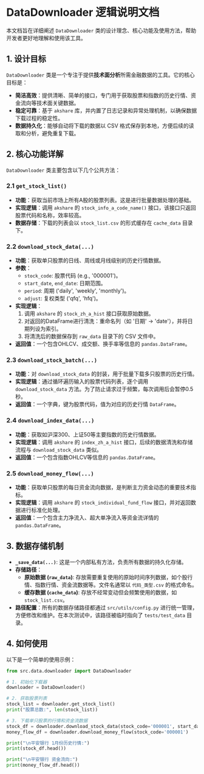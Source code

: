 # DataDownloader 逻辑说明文档

本文档旨在详细阐述 `DataDownloader` 类的设计理念、核心功能及使用方法，帮助开发者更好地理解和使用该工具。

## 1. 设计目标

`DataDownloader` 类是一个专注于提供**技术面分析**所需金融数据的工具。它的核心目标是：
- **简洁高效**：提供清晰、简单的接口，专门用于获取股票和指数的历史行情、资金流向等技术面关键数据。
- **稳定可靠**：基于 `akshare` 库，并内置了日志记录和异常处理机制，以确保数据下载过程的稳定性。
- **数据持久化**：能够自动将下载的数据以 CSV 格式保存到本地，方便后续的读取和分析，避免重复下载。

## 2. 核心功能详解

`DataDownloader` 类主要包含以下几个公共方法：

### 2.1 `get_stock_list()`
- **功能**：获取当前市场上所有A股的股票列表。这是进行批量数据处理的基础。
- **实现逻辑**：调用 `akshare` 的 `stock_info_a_code_name()` 接口，该接口只返回股票代码和名称，效率较高。
- **数据存储**：下载的列表会以 `stock_list.csv` 的形式缓存在 `cache_data` 目录下。

### 2.2 `download_stock_data(...)`
- **功能**：获取单只股票的日线、周线或月线级别的历史行情数据。
- **参数**：
    - `stock_code`: 股票代码 (e.g., '000001')。
    - `start_date`, `end_date`: 日期范围。
    - `period`: 周期 ('daily', 'weekly', 'monthly')。
    - `adjust`: 复权类型 ('qfq', 'hfq')。
- **实现逻辑**：
    1. 调用 `akshare` 的 `stock_zh_a_hist` 接口获取原始数据。
    2. 对返回的DataFrame进行清洗：重命名列（如 '日期' -> 'date'），并将日期列设为索引。
    3. 将清洗后的数据保存到 `raw_data` 目录下的 CSV 文件中。
- **返回值**：一个包含OHLCV、成交额、换手率等信息的 `pandas.DataFrame`。

### 2.3 `download_stock_batch(...)`
- **功能**：对 `download_stock_data` 的封装，用于批量下载多只股票的历史行情。
- **实现逻辑**：通过循环遍历输入的股票代码列表，逐个调用 `download_stock_data` 方法。为了防止请求过于频繁，每次调用后会暂停0.5秒。
- **返回值**：一个字典，键为股票代码，值为对应的历史行情 `DataFrame`。

### 2.4 `download_index_data(...)`
- **功能**：获取如沪深300、上证50等主要指数的历史行情数据。
- **实现逻辑**：调用 `akshare` 的 `index_zh_a_hist` 接口，后续的数据清洗和存储流程与 `download_stock_data` 类似。
- **返回值**：一个包含指数OHLCV等信息的 `pandas.DataFrame`。

### 2.5 `download_money_flow(...)`
- **功能**：获取单只股票的每日资金流向数据，是判断主力资金动态的重要技术指标。
- **实现逻辑**：调用 `akshare` 的 `stock_individual_fund_flow` 接口，并对返回数据进行标准化处理。
- **返回值**：一个包含主力净流入、超大单净流入等资金流详情的 `pandas.DataFrame`。

## 3. 数据存储机制

- **`_save_data(...)`**: 这是一个内部私有方法，负责所有数据的持久化存储。
- **存储路径**：
    - **原始数据 (`raw_data`)**: 存放需要重复使用的原始时间序列数据，如个股行情、指数行情、资金流数据等。文件名通常以 `代码_类型.csv` 的格式命名。
    - **缓存数据 (`cache_data`)**: 存放不经常变动但会频繁使用的数据，如 `stock_list.csv`。
- **路径配置**：所有的数据存储路径都通过 `src/utils/config.py` 进行统一管理，方便修改和维护。在本次测试中，该路径被临时指向了 `tests/test_data` 目录。

## 4. 如何使用

以下是一个简单的使用示例：

```python
from src.data.downloader import DataDownloader

# 1. 初始化下载器
downloader = DataDownloader()

# 2. 获取股票列表
stock_list = downloader.get_stock_list()
print("股票总数:", len(stock_list))

# 3. 下载单只股票的行情和资金流数据
stock_df = downloader.download_stock_data(stock_code='000001', start_date='2024-01-01', end_date='2024-01-31')
money_flow_df = downloader.download_money_flow(stock_code='000001')

print("\n平安银行 1月份历史行情:")
print(stock_df.head())

print("\n平安银行 资金流向:")
print(money_flow_df.head())
``` 